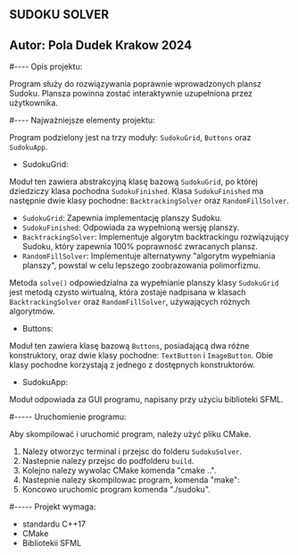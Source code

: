 SUDOKU SOLVER
-------------
Autor: Pola Dudek
Krakow 2024
-------------

#---- Opis projektu:

Program służy do rozwiązywania poprawnie wprowadzonych plansz Sudoku. Plansza powinna zostać interaktywnie uzupełniona przez użytkownika.

#---- Najważniejsze elementy projektu:

Program podzielony jest na trzy moduły: `SudokuGrid`, `Buttons` oraz `SudokuApp`.

 * SudokuGrid:

Moduł ten zawiera abstrakcyjną klasę bazową `SudokuGrid`, po której dziedziczy klasa pochodna `SudokuFinished`. Klasa `SudokuFinished` ma następnie dwie klasy pochodne: `BacktrackingSolver` oraz `RandomFillSolver`.

- `SudokuGrid`: Zapewnia implementację planszy Sudoku.
- `SudokuFinished`: Odpowiada za wypełnioną wersję planszy.
- `BacktrackingSolver`: Implementuje algorytm backtrackingu rozwiązujący Sudoku, który zapewnia 100% poprawność zwracanych plansz.
- `RandomFillSolver`: Implementuje alternatywny "algorytm wypełniania planszy", powstal w celu lepszego zoobrazowania polimorfizmu.

Metoda `solve()` odpowiedzialna za wypełnianie planszy klasy `SudokuGrid` jest metodą czysto wirtualną, która zostaje nadpisana w klasach `BacktrackingSolver` oraz `RandomFillSolver`, używających różnych algorytmów.

* Buttons:

Moduł ten zawiera klasę bazową `Buttons`, posiadającą dwa różne konstruktory, oraz dwie klasy pochodne: `TextButton` i `ImageButton`. Obie klasy pochodne korzystają z jednego z dostępnych konstruktorów.

* SudokuApp:

Moduł odpowiada za GUI programu, napisany przy użyciu biblioteki SFML.

#----- Uruchomienie programu:

Aby skompilować i uruchomić program, należy użyć pliku CMake.

1. Nalezy otworzyc terminal i przejsc do folderu `SudokuSolver`.
2. Nastepnie nalezy przejsc do podfolderu `build`.
3. Kolejno nalezy wywolac CMake komenda "cmake ..".
4. Nastepnie nalezy skompilowac program, komenda "make":
5. Koncowo uruchomic program komenda "./sudoku".

#----- Projekt wymaga:

- standardu C++17
- CMake
- Bibliotekii SFML

